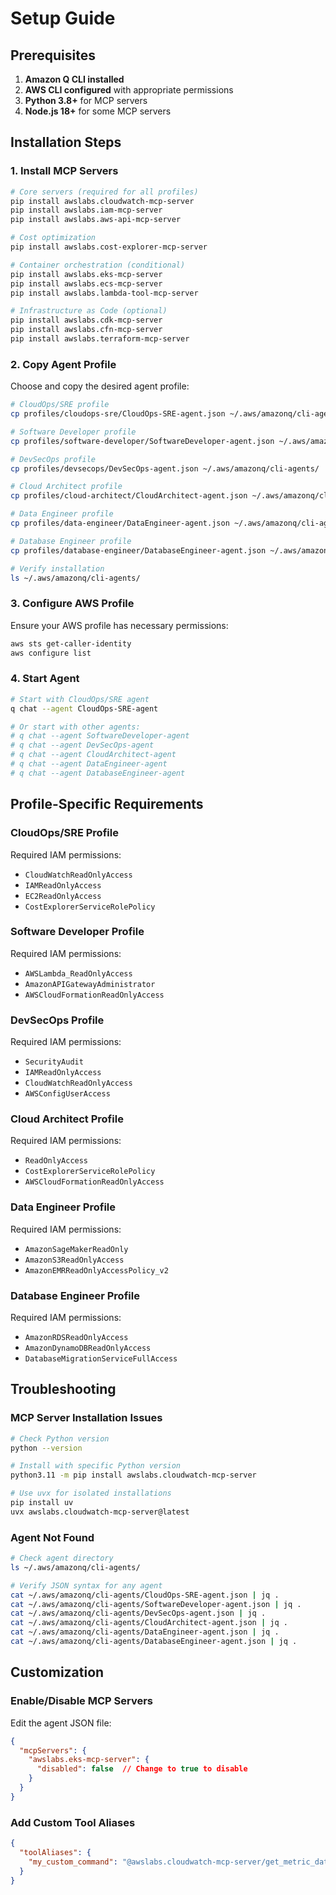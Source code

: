 # Setup Guide

## Prerequisites

1. **Amazon Q CLI installed**
2. **AWS CLI configured** with appropriate permissions
3. **Python 3.8+** for MCP servers
4. **Node.js 18+** for some MCP servers

## Installation Steps

### 1. Install MCP Servers

```bash
# Core servers (required for all profiles)
pip install awslabs.cloudwatch-mcp-server
pip install awslabs.iam-mcp-server
pip install awslabs.aws-api-mcp-server

# Cost optimization
pip install awslabs.cost-explorer-mcp-server

# Container orchestration (conditional)
pip install awslabs.eks-mcp-server
pip install awslabs.ecs-mcp-server
pip install awslabs.lambda-tool-mcp-server

# Infrastructure as Code (optional)
pip install awslabs.cdk-mcp-server
pip install awslabs.cfn-mcp-server
pip install awslabs.terraform-mcp-server
```

### 2. Copy Agent Profile

Choose and copy the desired agent profile:

```bash
# CloudOps/SRE profile
cp profiles/cloudops-sre/CloudOps-SRE-agent.json ~/.aws/amazonq/cli-agents/

# Software Developer profile
cp profiles/software-developer/SoftwareDeveloper-agent.json ~/.aws/amazonq/cli-agents/

# DevSecOps profile
cp profiles/devsecops/DevSecOps-agent.json ~/.aws/amazonq/cli-agents/

# Cloud Architect profile
cp profiles/cloud-architect/CloudArchitect-agent.json ~/.aws/amazonq/cli-agents/

# Data Engineer profile
cp profiles/data-engineer/DataEngineer-agent.json ~/.aws/amazonq/cli-agents/

# Database Engineer profile
cp profiles/database-engineer/DatabaseEngineer-agent.json ~/.aws/amazonq/cli-agents/

# Verify installation
ls ~/.aws/amazonq/cli-agents/
```

### 3. Configure AWS Profile

Ensure your AWS profile has necessary permissions:

```bash
aws sts get-caller-identity
aws configure list
```

### 4. Start Agent

```bash
# Start with CloudOps/SRE agent
q chat --agent CloudOps-SRE-agent

# Or start with other agents:
# q chat --agent SoftwareDeveloper-agent
# q chat --agent DevSecOps-agent
# q chat --agent CloudArchitect-agent
# q chat --agent DataEngineer-agent
# q chat --agent DatabaseEngineer-agent
```

## Profile-Specific Requirements

### CloudOps/SRE Profile
Required IAM permissions:
- `CloudWatchReadOnlyAccess`
- `IAMReadOnlyAccess`
- `EC2ReadOnlyAccess`
- `CostExplorerServiceRolePolicy`

### Software Developer Profile
Required IAM permissions:
- `AWSLambda_ReadOnlyAccess`
- `AmazonAPIGatewayAdministrator`
- `AWSCloudFormationReadOnlyAccess`

### DevSecOps Profile
Required IAM permissions:
- `SecurityAudit`
- `IAMReadOnlyAccess`
- `CloudWatchReadOnlyAccess`
- `AWSConfigUserAccess`

### Cloud Architect Profile
Required IAM permissions:
- `ReadOnlyAccess`
- `CostExplorerServiceRolePolicy`
- `AWSCloudFormationReadOnlyAccess`

### Data Engineer Profile
Required IAM permissions:
- `AmazonSageMakerReadOnly`
- `AmazonS3ReadOnlyAccess`
- `AmazonEMRReadOnlyAccessPolicy_v2`

### Database Engineer Profile
Required IAM permissions:
- `AmazonRDSReadOnlyAccess`
- `AmazonDynamoDBReadOnlyAccess`
- `DatabaseMigrationServiceFullAccess`

## Troubleshooting

### MCP Server Installation Issues

```bash
# Check Python version
python --version

# Install with specific Python version
python3.11 -m pip install awslabs.cloudwatch-mcp-server

# Use uvx for isolated installations
pip install uv
uvx awslabs.cloudwatch-mcp-server@latest
```

### Agent Not Found

```bash
# Check agent directory
ls ~/.aws/amazonq/cli-agents/

# Verify JSON syntax for any agent
cat ~/.aws/amazonq/cli-agents/CloudOps-SRE-agent.json | jq .
cat ~/.aws/amazonq/cli-agents/SoftwareDeveloper-agent.json | jq .
cat ~/.aws/amazonq/cli-agents/DevSecOps-agent.json | jq .
cat ~/.aws/amazonq/cli-agents/CloudArchitect-agent.json | jq .
cat ~/.aws/amazonq/cli-agents/DataEngineer-agent.json | jq .
cat ~/.aws/amazonq/cli-agents/DatabaseEngineer-agent.json | jq .
```

## Customization

### Enable/Disable MCP Servers

Edit the agent JSON file:

```json
{
  "mcpServers": {
    "awslabs.eks-mcp-server": {
      "disabled": false  // Change to true to disable
    }
  }
}
```

### Add Custom Tool Aliases

```json
{
  "toolAliases": {
    "my_custom_command": "@awslabs.cloudwatch-mcp-server/get_metric_data"
  }
}
```